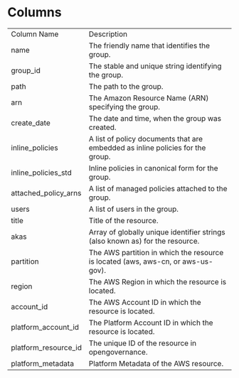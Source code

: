 # Columns  

<table>
	<tr><td>Column Name</td><td>Description</td></tr>
	<tr><td>name</td><td>The friendly name that identifies the group.</td></tr>
	<tr><td>group_id</td><td>The stable and unique string identifying the group.</td></tr>
	<tr><td>path</td><td>The path to the group.</td></tr>
	<tr><td>arn</td><td>The Amazon Resource Name (ARN) specifying the group.</td></tr>
	<tr><td>create_date</td><td>The date and time, when the group was created.</td></tr>
	<tr><td>inline_policies</td><td>A list of policy documents that are embedded as inline policies for the group.</td></tr>
	<tr><td>inline_policies_std</td><td>Inline policies in canonical form for the group.</td></tr>
	<tr><td>attached_policy_arns</td><td>A list of managed policies attached to the group.</td></tr>
	<tr><td>users</td><td>A list of users in the group.</td></tr>
	<tr><td>title</td><td>Title of the resource.</td></tr>
	<tr><td>akas</td><td>Array of globally unique identifier strings (also known as) for the resource.</td></tr>
	<tr><td>partition</td><td>The AWS partition in which the resource is located (aws, aws-cn, or aws-us-gov).</td></tr>
	<tr><td>region</td><td>The AWS Region in which the resource is located.</td></tr>
	<tr><td>account_id</td><td>The AWS Account ID in which the resource is located.</td></tr>
	<tr><td>platform_account_id</td><td>The Platform Account ID in which the resource is located.</td></tr>
	<tr><td>platform_resource_id</td><td>The unique ID of the resource in opengovernance.</td></tr>
	<tr><td>platform_metadata</td><td>Platform Metadata of the AWS resource.</td></tr>
</table>